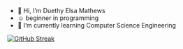 - 👋 Hi, I’m Duethy Elsa Mathews  
- ☺️ beginner in programming 
- 🌱 I’m currently learning Computer Science Engineering

[![GitHub Streak](http://github-readme-streak-stats.herokuapp.com?user=DUETHYEM02&theme=prussian&date_format=j%20M%5B%20Y%5D)](https://git.io/streak-stats)

<!---
Duethyem02/Duethyem02 is a ✨ special ✨ repository because its `README.md` (this file) appears on your GitHub profile.
You can click the Preview link to take a look at your changes.
--->
